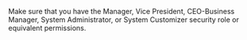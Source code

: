 Make sure that you have the Manager, Vice President, CEO-Business Manager, System Administrator, or System Customizer security role or equivalent permissions.